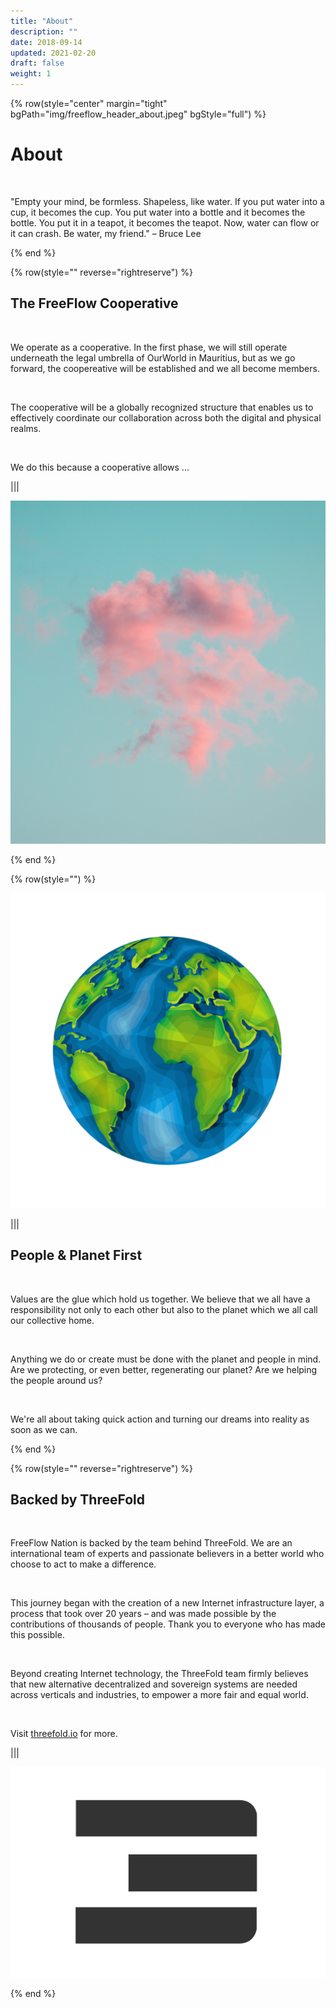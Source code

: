 ```yaml
---
title: "About"
description: ""
date: 2018-09-14
updated: 2021-02-20
draft: false
weight: 1
---
```


<!-- section 1 -->

{% row(style="center" margin="tight" bgPath="img/freeflow_header_about.jpeg" bgStyle="full") %} 

# About

<br>

"Empty your mind, be formless. Shapeless, like water. If you put water into a cup, it becomes the cup. You put water into a bottle and it becomes the bottle. You put it in a teapot, it becomes the teapot. Now, water can flow or it can crash. Be water, my friend." – Bruce Lee

{% end %}

<div class="container mx-auto">

<!-- section 2 -->

{% row(style="" reverse="rightreserve") %}

## The FreeFlow Cooperative

<br>

We operate as a cooperative. In the first phase, we will still operate underneath the legal umbrella of OurWorld in Mauritius, but as we go forward, the coopereative will be established and we all become members.

<br>

The cooperative will be a globally recognized structure that enables us to effectively coordinate our collaboration across both the digital and physical realms.

<br>

We do this because a cooperative allows ... 

|||

![Image](./img/fear_to_love.jpeg)

{% end %}

<!-- section 3 -->

{% row(style="") %}

![Image](./img/planet.png#mx-auto)

|||

## People & Planet First

<br/>

Values are the glue which hold us together. We believe that we all have a responsibility not only to each other but also to the planet which we all call our collective home.

<br/>

Anything we do or create must be done with the planet and people in mind. Are we protecting, or even better, regenerating our planet? Are we helping the people around us?

<br/>

We're all about taking quick action and turning our dreams into reality as soon as we can.

{% end %}

<!-- section 4 -->

{% row(style="" reverse="rightreserve") %}

## Backed by ThreeFold

<br>

FreeFlow Nation is backed by the team behind ThreeFold. We are an international team of experts and passionate believers in a better world who choose to act to make a difference.

<br/>

This journey began with the creation of a new Internet infrastructure layer, a process that took over 20 years – and was made possible by the contributions of thousands of people. Thank you to everyone who has made this possible.

<br/>

Beyond creating Internet technology, the ThreeFold team firmly believes that new alternative decentralized and sovereign systems are needed across verticals and industries, to empower a more fair and equal world.

<br/>

Visit [threefold.io](https://threefold.io) for more.

|||

![Image](./img/threefold.png#large#mx-auto)

{% end %}

</div>